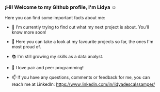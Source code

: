 ### ¡Hi! Welcome to my Github profile, I'm Lidya ☺


Here you can find some important facts about me:

- 🔧 I'm currently trying to find out what my next project is about. You'll know more soon!

- 🔗 Here you can take a look at my favourite projects so far, the ones I'm most proud of.
 
- 📚 I'm still growing my skills as a data analyst. 
 
- 👯 I love pair and peer programming!
 
- 📫 If you have any questions, comments or feedback for me, you can reach me at LinkedIn: https://www.linkedin.com/in/lidyadescalssamper/
